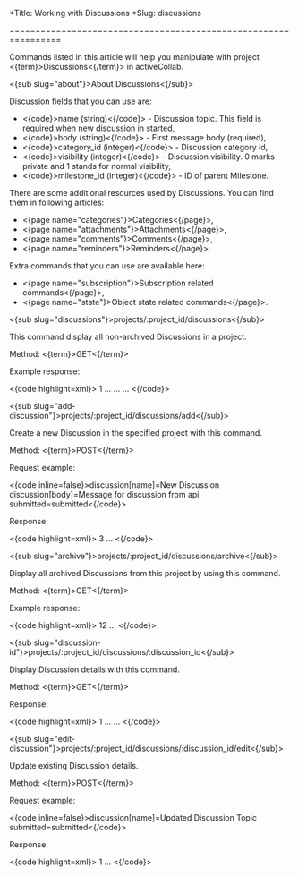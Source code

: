 *Title: Working with Discussions
*Slug: discussions

================================================================

Commands listed in this article will help you manipulate with project <{term}>Discussions<{/term}> in activeCollab.

<{sub slug="about"}>About Discussions<{/sub}>

Discussion fields that you can use are:

- <{code}>name (string)<{/code}> - Discussion topic. This field is required when new discussion in started,
- <{code}>body (string)<{/code}> - First message body (required),
- <{code}>category_id (integer)<{/code}> - Discussion category id,
- <{code}>visibility (integer)<{/code}> - Discussion visibility. 0 marks private and 1 stands for normal visibility,
- <{code}>milestone_id (integer)<{/code}> - ID of parent Milestone.

There are some additional resources used by Discussions. You can find them in following articles:

- <{page name="categories"}>Categories<{/page}>,
- <{page name="attachments"}>Attachments<{/page}>,
- <{page name="comments"}>Comments<{/page}>,
- <{page name="reminders"}>Reminders<{/page}>.

Extra commands that you can use are available here:

- <{page name="subscription"}>Subscription related commands<{/page}>,
- <{page name="state"}>Object state related commands<{/page}>.

<{sub slug="discussions"}>projects/:project_id/discussions<{/sub}>

This command display all non-archived Discussions in a project.

Method: <{term}>GET<{/term}>

Example response:

<{code highlight=xml}><discussions>
  <discussion>
    <id>1</id>
    <name> ... </name>
     ...
  </discussion>
  ...
</discussions><{/code}>

<{sub slug="add-discussion"}>projects/:project_id/discussions/add<{/sub}>

Create a new Discussion in the specified project with this command.

Method: <{term}>POST<{/term}>

Request example:

<{code inline=false}>discussion[name]=New Discussion
discussion[body]=Message for discussion from api
submitted=submitted<{/code}>

Response:

<{code highlight=xml}><discussion>
  <id>3</id>
  <name>
    <![CDATA[New Discussion]]>
  </name>
   ...
</discussion><{/code}>

<{sub slug="archive"}>projects/:project_id/discussions/archive<{/sub}>

Display all archived Discussions from this project by using this command.

Method: <{term}>GET<{/term}>

Example response:

<{code highlight=xml}><discussion>
  <discussion>
    <id>12</id>
    <name>
      <![CDATA[Discussion example]]>
    </name>
     ...
  </discussion>
</discussion><{/code}>

<{sub slug="discussion-id"}>projects/:project_id/discussions/:discussion_id<{/sub}>

Display Discussion details with this command.

Method: <{term}>GET<{/term}>

Response:

<{code highlight=xml}><discussion>
  <id>1</id>
  <name> ... </name>
  ...
</discussion><{/code}>

<{sub slug="edit-discussion"}>projects/:project_id/discussions/:discussion_id/edit<{/sub}>

Update existing Discussion details.

Method: <{term}>POST<{/term}>

Request example:

<{code inline=false}>discussion[name]=Updated Discussion Topic
submitted=submitted<{/code}>

Response:

<{code highlight=xml}><discussion>
  <id>1</id>
  <name>
    <![CDATA[Updated Discussion Topic]]>
  </name>
  ...
</discussion><{/code}>